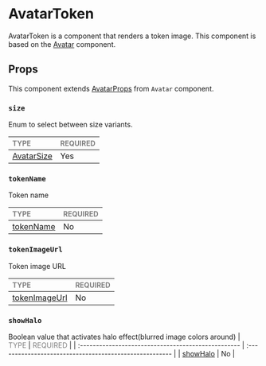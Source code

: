 # AvatarToken

AvatarToken is a component that renders a token image. This component is based on the [Avatar](../Avatar/Avatar.tsx) component.

## Props

This component extends [AvatarProps](../Avatar/Avatar.types.ts#L17) from `Avatar` component.

### `size`

Enum to select between size variants.

| <span style="color:gray;font-size:14px">TYPE</span> | <span style="color:gray;font-size:14px">REQUIRED</span> |
| :-------------------------------------------------- | :------------------------------------------------------ |
| [AvatarSize](../Avatar/Avatar.types.ts#L6)          | Yes                                                     |

### `tokenName`

Token name

| <span style="color:gray;font-size:14px">TYPE</span> | <span style="color:gray;font-size:14px">REQUIRED</span> |
| :-------------------------------------------------- | :------------------------------------------------------ |
| [tokenName](./AvatarToken.types.ts#L10)             | No                                                      |

### `tokenImageUrl`

Token image URL

| <span style="color:gray;font-size:14px">TYPE</span> | <span style="color:gray;font-size:14px">REQUIRED</span> |
| :-------------------------------------------------- | :------------------------------------------------------ |
| [tokenImageUrl](./AvatarToken.types.ts#L10)         | No                                                      |

### `showHalo`

Boolean value that activates halo effect(blurred image colors around)
| <span style="color:gray;font-size:14px">TYPE</span> | <span style="color:gray;font-size:14px">REQUIRED</span> |
| :-------------------------------------------------- | :------------------------------------------------------ |
| [showHalo](./AvatarToken.types.ts#L18) | No |
